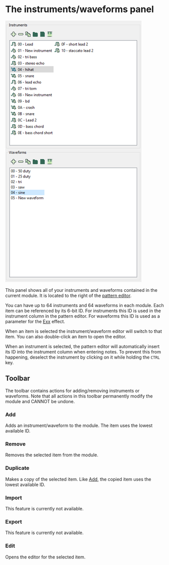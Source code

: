 
# The instruments/waveforms panel

![panel](img/instruments-waveforms.png "Instruments/Waveforms panel")

This panel shows all of your instruments and waveforms contained in the current
module. It is located to the right of the [pattern editor](pattern-editor.md).

You can have up to 64 instruments and 64 waveforms in each module. Each item can
be referenced by its 6-bit ID. For instruments this ID is used in the instrument
column in the pattern editor. For waveforms this ID is used as a parameter for
the [Exx](../tracker/effect-list.md#exx-set-envelope) effect.

When an item is selected the instrument/waveform editor will switch to that item.
You can also double-click an item to open the editor.

When an instrument is selected, the pattern editor will automatically insert its
ID into the instrument column when entering notes. To prevent this from happening,
deselect the instrument by clicking on it while holding the `CTRL` key.

## Toolbar

The toolbar contains actions for adding/removing instruments or waveforms. Note
that all actions in this toolbar permanently modify the module and CANNOT be
undone.

### Add

Adds an instrument/waveform to the module. The item uses the lowest available
ID.

### Remove

Removes the selected item from the module.

### Duplicate

Makes a copy of the selected item. Like [Add](#add), the copied item uses the
lowest available ID.

### Import

This feature is currently not available.

### Export

This feature is currently not available.

### Edit

Opens the editor for the selected item.

